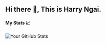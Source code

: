 ## Hi there 👋, This is Harry Ngai.

#### My Stats 📈
![Your GitHub Stats](https://github-readme-stats.vercel.app/api?username=harryngai2&show_icons=true&theme=tokyonight)
